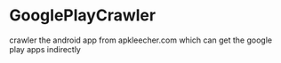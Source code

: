 # GooglePlayCrawler
crawler the android app from apkleecher.com which can get the google play apps indirectly
